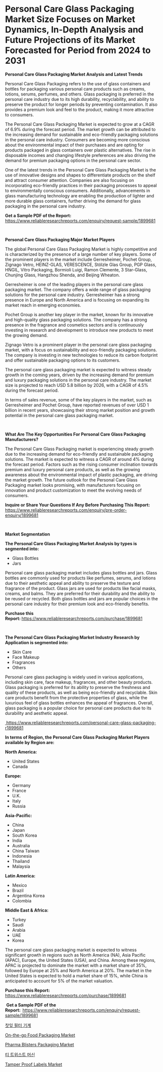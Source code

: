 <p><h1>Personal Care Glass Packaging Market Size Focuses on Market Dynamics, In-Depth Analysis and Future Projections of its Market Forecasted for Period from 2024 to 2031</h1></p><p><strong>Personal Care Glass Packaging Market Analysis and Latest Trends</strong></p>
<p><p>Personal Care Glass Packaging refers to the use of glass containers and bottles for packaging various personal care products such as creams, lotions, serums, perfumes, and others. Glass packaging is preferred in the personal care industry due to its high durability, recyclability, and ability to preserve the product for longer periods by preventing contamination. It also provides a premium look and feel to the product, making it more attractive to consumers.</p><p>The Personal Care Glass Packaging Market is expected to grow at a CAGR of 6.9% during the forecast period. The market growth can be attributed to the increasing demand for sustainable and eco-friendly packaging solutions in the personal care industry. Consumers are becoming more conscious about the environmental impact of their purchases and are opting for products packaged in glass containers over plastic alternatives. The rise in disposable incomes and changing lifestyle preferences are also driving the demand for premium packaging options in the personal care sector.</p><p>One of the latest trends in the Personal Care Glass Packaging Market is the use of innovative designs and shapes to differentiate products on the shelf and attract consumer attention. Companies are also focusing on incorporating eco-friendly practices in their packaging processes to appeal to environmentally conscious consumers. Additionally, advancements in glass manufacturing technology are enabling the production of lighter and more durable glass containers, further driving the demand for glass packaging in the personal care industry.</p></p>
<p><strong>Get a Sample PDF of the Report:&nbsp;</strong> <a href="https://www.reliableresearchreports.com/enquiry/request-sample/1899681">https://www.reliableresearchreports.com/enquiry/request-sample/1899681</a></p>
<p>&nbsp;</p>
<p><strong>Personal Care Glass Packaging Major Market Players</strong></p>
<p><p>The global Personal Care Glass Packaging Market is highly competitive and is characterized by the presence of a large number of key players. Some of the prominent players in the market include Gerresheimer, Pochet Group, Zignago Vetro, HEINZ-GLAS, VERESCENCE, Stölzle Glas Group, PGP Glass, HNGIL, Vitro Packaging, Bormioli Luigi, Ramon Clemente, 3 Star-Glass, Chunjing Glass, Hangzhou Shenda, and Beijing Wheaton.</p><p>Gerresheimer is one of the leading players in the personal care glass packaging market. The company offers a wide range of glass packaging solutions for the personal care industry. Gerresheimer has a strong presence in Europe and North America and is focusing on expanding its market reach in emerging economies.</p><p>Pochet Group is another key player in the market, known for its innovative and high-quality glass packaging solutions. The company has a strong presence in the fragrance and cosmetics sectors and is continuously investing in research and development to introduce new products to meet the growing demand.</p><p>Zignago Vetro is a prominent player in the personal care glass packaging market, with a focus on sustainability and eco-friendly packaging solutions. The company is investing in new technologies to reduce its carbon footprint and offer sustainable packaging options to its customers.</p><p>The personal care glass packaging market is expected to witness steady growth in the coming years, driven by the increasing demand for premium and luxury packaging solutions in the personal care industry. The market size is projected to reach USD 5.8 billion by 2026, with a CAGR of 4.5% during the forecast period.</p><p>In terms of sales revenue, some of the key players in the market, such as Gerresheimer and Pochet Group, have reported revenues of over USD 1 billion in recent years, showcasing their strong market position and growth potential in the personal care glass packaging market.</p></p>
<p>&nbsp;</p>
<p><strong>What Are The Key Opportunities For Personal Care Glass Packaging Manufacturers?</strong></p>
<p><p>The Personal Care Glass Packaging market is experiencing steady growth due to the increasing demand for eco-friendly and sustainable packaging solutions. The market is expected to witness a CAGR of around 4% during the forecast period. Factors such as the rising consumer inclination towards premium and luxury personal care products, as well as the growing awareness about the environmental impact of plastic packaging, are driving the market growth. The future outlook for the Personal Care Glass Packaging market looks promising, with manufacturers focusing on innovation and product customization to meet the evolving needs of consumers.</p></p>
<p><strong>Inquire or Share Your Questions If Any Before Purchasing This Report:</strong> <a href="https://www.reliableresearchreports.com/enquiry/pre-order-enquiry/1899681">https://www.reliableresearchreports.com/enquiry/pre-order-enquiry/1899681</a></p>
<p>&nbsp;</p>
<p><strong>Market Segmentation</strong></p>
<p><strong>The Personal Care Glass Packaging Market Analysis by types is segmented into:</strong></p>
<p><ul><li>Glass Bottles</li><li>Jars</li></ul></p>
<p><p>Personal care glass packaging market includes glass bottles and jars. Glass bottles are commonly used for products like perfumes, serums, and lotions due to their aesthetic appeal and ability to preserve the texture and fragrance of the product. Glass jars are used for products like facial masks, creams, and balms. They are preferred for their durability and the ability to be reused or recycled. Both glass bottles and jars are popular choices in the personal care industry for their premium look and eco-friendly benefits.</p></p>
<p><strong>Purchase this Report:&nbsp;</strong><a href="https://www.reliableresearchreports.com/purchase/1899681">https://www.reliableresearchreports.com/purchase/1899681</a></p>
<p>&nbsp;</p>
<p><strong>The Personal Care Glass Packaging Market Industry Research by Application is segmented into:</strong></p>
<p><ul><li>Skin Care</li><li>Face Makeup</li><li>Fragrances</li><li>Others</li></ul></p>
<p><p>Personal care glass packaging is widely used in various applications, including skin care, face makeup, fragrances, and other beauty products. Glass packaging is preferred for its ability to preserve the freshness and quality of these products, as well as being eco-friendly and recyclable. Skin care products benefit from the protective properties of glass, while the luxurious feel of glass bottles enhances the appeal of fragrances. Overall, glass packaging is a popular choice for personal care products due to its durability and aesthetic appeal.</p></p>
<p><a href="https://www.reliableresearchreports.com/personal-care-glass-packaging-r1899681">&nbsp;https://www.reliableresearchreports.com/personal-care-glass-packaging-r1899681</a></p>
<p><strong>In terms of Region, the Personal Care Glass Packaging Market Players available by Region are:</strong></p>
<p>
    <p> <strong> North America: </strong>
        <ul>
            <li>United States</li>
            <li>Canada</li>
        </ul>
        </p> 
    <p> <strong> Europe: </strong>
        <ul>
            <li>Germany</li>
            <li>France</li>
            <li>U.K.</li>
            <li>Italy</li>
            <li>Russia</li>
        </ul>
        </p> 
    <p> <strong> Asia-Pacific: </strong>
        <ul>
            <li>China</li>
            <li>Japan</li>
            <li>South Korea</li>
            <li>India</li>
            <li>Australia</li>
            <li>China Taiwan</li>
            <li>Indonesia</li>
            <li>Thailand</li>
            <li>Malaysia</li>
        </ul>
        </p> 
    <p> <strong> Latin America: </strong>
        <ul>
            <li>Mexico</li>
            <li>Brazil</li>
            <li>Argentina Korea</li>
            <li>Colombia</li>
        </ul>
        </p> 
    <p> <strong> Middle East & Africa: </strong>
        <ul>
            <li>Turkey</li>
            <li>Saudi</li>
            <li>Arabia</li>
            <li>UAE</li>
            <li>Korea</li>
        </ul>
    </p>
    </p>
<p><p>The personal care glass packaging market is expected to witness significant growth in regions such as North America (NA), Asia Pacific (APAC), Europe, the United States (USA), and China. Among these regions, APAC is projected to dominate the market with a market share of 35%, followed by Europe at 25% and North America at 20%. The market in the United States is expected to hold a market share of 15%, while China is anticipated to account for 5% of the market valuation.</p></p>
<p><strong>Purchase this Report: </strong><a href="https://www.reliableresearchreports.com/purchase/1899681">https://www.reliableresearchreports.com/purchase/1899681</a></p>
<p>&nbsp;<strong>Get a Sample PDF of the Report:&nbsp;&nbsp;</strong><a href="https://www.reliableresearchreports.com/enquiry/request-sample/1899681">https://www.reliableresearchreports.com/enquiry/request-sample/1899681</a></p>
<p><strong></strong></p>
<p><p><a href="https://github.com/hasanrajibul387/Market-Research-Report-List-2/blob/main/233207283671.md">찻잎 필터 기계</a></p><p><a href="https://github.com/cameroneffertz/Market-Research-Report-List-2/blob/main/on-the-go-food-packaging-market.md">On-the-go Food Packaging Market</a></p><p><a href="https://github.com/kulaberyasin52/Market-Research-Report-List-1/blob/main/pharma-blisters-packaging-market.md">Pharma Blisters Packaging Market</a></p><p><a href="https://github.com/victorsharp87978/Market-Research-Report-List-2/blob/main/817160883670.md">티 트위스트 머신</a></p><p><a href="https://github.com/nafiafirdania/Market-Research-Report-List-1/blob/main/tamper-proof-labels-market.md">Tamper Proof Labels Market</a></p></p>